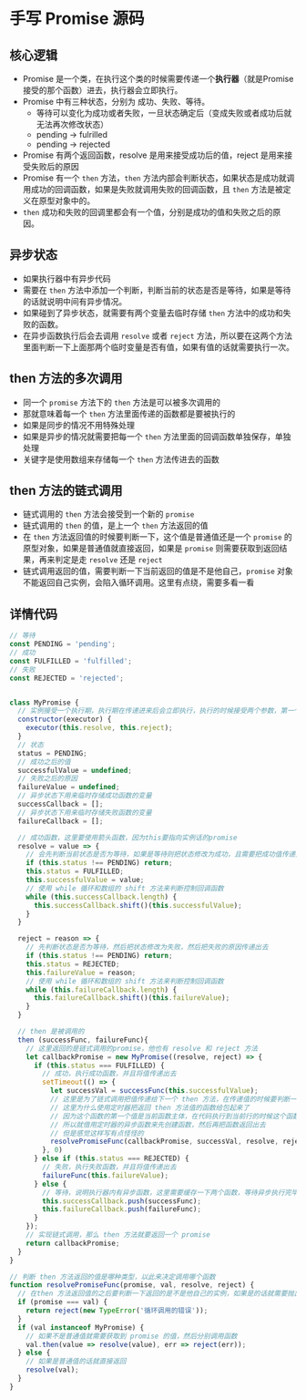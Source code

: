 # 手写 Promise 源码

## 核心逻辑
- Promise 是一个类，在执行这个类的时候需要传递一个**执行器**（就是Promise接受的那个函数）进去，执行器会立即执行。
- Promise 中有三种状态，分别为 成功、失败、等待。
  - 等待可以变化为成功或者失败，一旦状态确定后（变成失败或者成功后就无法再次修改状态）
  - pending -> fulrilled
  - pending -> rejected
- Promise 有两个返回函数，resolve 是用来接受成功后的值，reject 是用来接受失败后的原因
- Promise 有一个 `then` 方法，`then` 方法内部会判断状态，如果状态是成功就调用成功的回调函数，如果是失败就调用失败的回调函数，且 `then` 方法是被定义在原型对象中的。
- `then` 成功和失败的回调里都会有一个值，分别是成功的值和失败之后的原因。

## 异步状态
- 如果执行器中有异步代码
- 需要在 `then` 方法中添加一个判断，判断当前的状态是否是等待，如果是等待的话就说明中间有异步情况。
- 如果碰到了异步状态，就需要有两个变量去临时存储 `then` 方法中的成功和失败的函数。
- 在异步函数执行后会去调用 `resolve` 或者 `reject` 方法，所以要在这两个方法里面判断一下上面那两个临时变量是否有值，如果有值的话就需要执行一次。

## then 方法的多次调用
- 同一个 `promise` 方法下的 `then` 方法是可以被多次调用的
- 那就意味着每一个 `then` 方法里面传递的函数都是要被执行的
- 如果是同步的情况不用特殊处理
- 如果是异步的情况就需要把每一个 `then` 方法里面的回调函数单独保存，单独处理
- 关键字是使用数组来存储每一个 `then` 方法传进去的函数

## then 方法的链式调用
- 链式调用的 `then` 方法会接受到一个新的 `promise`
- 链式调用的 `then` 的值，是上一个 `then` 方法返回的值
- 在 `then` 方法返回值的时候要判断一下，这个值是普通值还是一个 `promise` 的原型对象，如果是普通值就直接返回，如果是 `promise` 则需要获取到返回结果，再来判定是走 `resolve` 还是 `reject`
- 链式调用返回的值，需要判断一下当前返回的值是不是他自己，`promise` 对象不能返回自己实例，会陷入循环调用。这里有点绕，需要多看一看

## 详情代码
``` javascript
// 等待
const PENDING = 'pending';
// 成功
const FULFILLED = 'fulfilled';
// 失败
const REJECTED = 'rejected';


class MyPromise {
  // 实例接受一个执行期，执行期在传递进来后会立即执行，执行的时候接受两个参数，第一个参数是成功，第二个参数是失败函数
  constructor(executor) {
    executor(this.resolve, this.reject);
  }
  // 状态
  status = PENDING;
  // 成功之后的值
  successfulValue = undefined;
  // 失败之后的原因
  failureValue = undefined;
  // 异步状态下用来临时存储成功函数的变量
  successCallback = [];
  // 异步状态下用来临时存储失败函数的变量
  failureCallback = [];

  // 成功函数，这里要使用箭头函数，因为this要指向实例话的promise
  resolve = value => {
    // 会先判断当前状态是否为等待，如果是等待则把状态修改为成功，且需要把成功值传递出去
    if (this.status !== PENDING) return;
    this.status = FULFILLED;
    this.successfulValue = value;
    // 使用 while 循环和数组的 shift 方法来判断控制回调函数
    while (this.successCallback.length) {
      this.successCallback.shift()(this.successfulValue);
    }
  }

  reject = reason => {
    // 先判断状态是否为等待，然后把状态修改为失败，然后把失败的原因传递出去
    if (this.status !== PENDING) return;
    this.status = REJECTED;
    this.failureValue = reason;
    // 使用 while 循环和数组的 shift 方法来判断控制回调函数
    while (this.failureCallback.length) {
      this.failureCallback.shift()(this.failureValue);
    }
  }

  // then 是被调用的
  then (successFunc, failureFunc){
    // 这里返回的是链式调用的promise，他也有 resolve 和 reject 方法
    let callbackPromise = new MyPromise((resolve, reject) => {
      if (this.status === FULFILLED) {
        // 成功，执行成功函数，并且将值传递出去
        setTimeout(() => {
          let successVal = successFunc(this.successfulValue);
          // 这里是为了链式调用把值传递给下一个 then 方法，在传递值的时候要判断一下当前值是普通值还是promise 对象
          // 这里为什么使用定时器把返回 then 方法值的函数给包起来了
          // 因为这个函数的第一个值是当前函数主体，在代码执行到当前行的时候这个函数还并没有生成好
          // 所以就借用定时器的异步函数来先创建函数，然后再把函数返回出去
          // 但是感觉这样写有点怪怪的
          resolvePromiseFunc(callbackPromise, successVal, resolve, reject);
        }, 0)
      } else if (this.status === REJECTED) {
        // 失败，执行失败函数，并且将值传递出去
        failureFunc(this.failureValue);
      } else {
        // 等待，说明执行器内有异步函数，这里需要缓存一下两个函数，等待异步执行完毕
        this.successCallback.push(successFunc);
        this.failureCallback.push(failureFunc);
      }
    });
    // 实现链式调用，那么 then 方法就要返回一个 promise
    return callbackPromise;
  }
}

// 判断 then 方法返回的值是哪种类型，以此来决定调用哪个函数
function resolvePromiseFunc(promise, val, resolve, reject) {
  // 在then 方法返回值的之后要判断一下返回的是不是他自己的实例，如果是的话就需要抛出错误
  if (promise === val) {
    return reject(new TypeError('循环调用的错误'));
  }
  if (val instanceof MyPromise) {
    // 如果不是普通值就需要获取到 promise 的值，然后分别调用函数
    val.then(value => resolve(value), err => reject(err));
  } else {
    // 如果是普通值的话就直接返回
    resolve(val);
  }
}

```